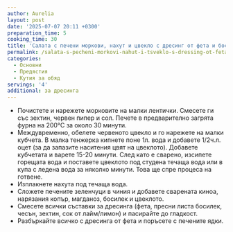 ```yaml
---
author: Aurelia
layout: post
date: '2025-07-07 20:11 +0300'
preparation_time: 5
cooking_time: 30
title: 'Салата с печени моркови, нахут и цвекло с дресинг от фета и босилек'
permalink: /salata-s-pecheni-morkovi-nahut-i-tsveklo-s-dressing-ot-feta-i-bosilek/
categories:
  - Основни
  - Предястия
  - Кутия за обяд
servings: '4'
additional: за дресинга
---
```

- Почистете и нарежете морковите на малки лентички. Смесете ги със зехтин, червен пипер и сол. Печете в предварително загрята фурна на 200°C за около 30 минути. 
- Междувременно, обелете червеното цвекло и го нарежете на малки кубчета. В малка тенжерка кипнете поне 1л. вода и добавете 1/2ч.л. оцет (за да запазите наситения цвят на цвеклото). Добавете кубчетата и варете 15-20 минути. След като е сварено, изсипете горещата вода и поставете цвеклото под студена течаща вода или в купа с ледена вода за няколко минути. Това ще спре процеса на готвене.
- Изплакнете нахута под течаща вода.
- Сложете печените зеленчуци в чиния и добавете сварената киноа, нарязания копър, магданоз, босилек и цвеклото.
- Смесете всички съставки за дресинга (фета, пресни листа босилек, чесън, зехтин, сок от лайм/лимон) и пасирайте до гладкост.
- Разбъркайте всичко с дресинга от фета и поръсете с печените ядки.

